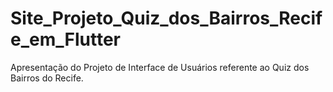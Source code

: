 # Site_Projeto_Quiz_dos_Bairros_Recife_em_Flutter
Apresentação do Projeto de Interface de Usuários referente ao Quiz dos Bairros do Recife. 
